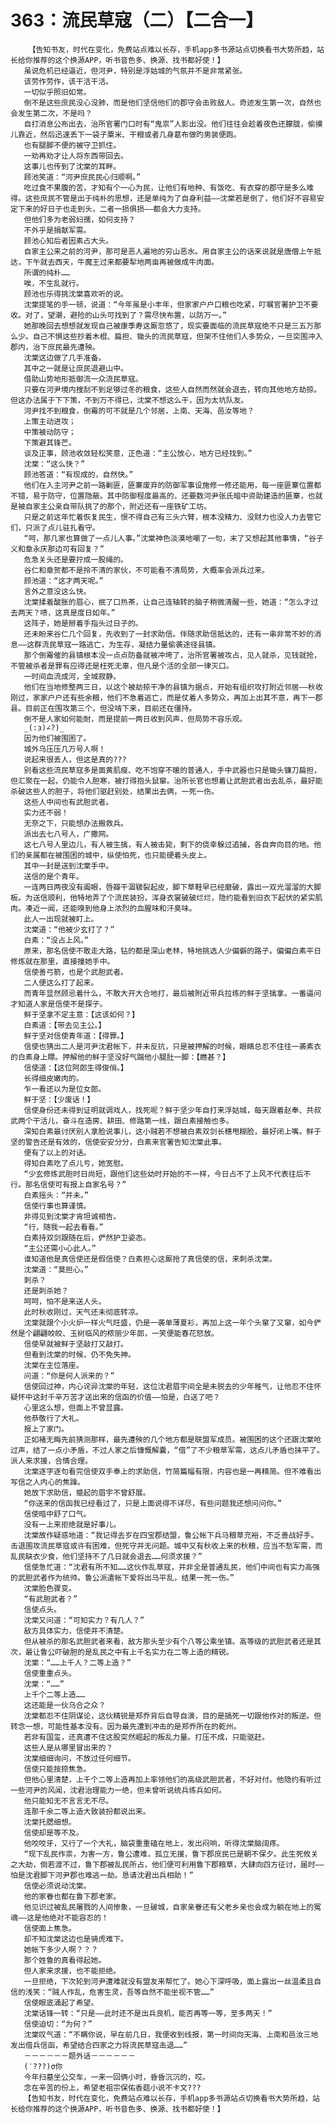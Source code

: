 # 363：流民草寇（二）【二合一】
        【告知书友，时代在变化，免费站点难以长存，手机app多书源站点切换看书大势所趋，站长给你推荐的这个换源APP，听书音色多、换源、找书都好使！】
       虽说危机已经逼近，但河尹，特别是浮姑城的气氛并不是非常紧张。
       该劳作劳作，该干活干活。
       一切似乎照旧如常。
       倒不是这些庶民没心没肺，而是他们坚信他们的郡守会击败敌人。奇迹发生第一次，自然也会发生第二次，不是吗？
       自打消息公布出去，治所官署门口时有“鬼祟”人影出没。他们往往会趁着夜色还朦胧，偷摸儿靠近，然后迅速丢下一袋子粟米、干粮或者几身葛布做旳男装便跑。
       也有腿脚不便的被守卫抓住。
       一劝再劝才让人将东西带回去。
       这事儿也传到了沈棠的耳畔。
       顾池笑道：“河尹庶民民心归顺啊。”
       吃过食不果腹的苦，才知有个一心为民，让他们有地种、有饭吃、有衣穿的郡守是多么难得。这些庶民不管是出于纯朴的思想，还是单纯为了自身利益——沈棠若是倒了，他们好不容易安定下来的好日子也走到头，二者一损俱损——都会大力支持。
       但他们多为老弱妇孺，如何支持？
       不外乎是捐献军需。
       顾池心知后者因素占大头。
       自家主公来之前的河尹，那可是恶人遍地的穷山恶水。用自家主公的话来说就是唐僧上午抵达，下午就去西天，牛魔王过来都要犁地两亩再被做成牛肉面。
       所谓的纯朴……
       唉，不生乱就行。
       顾池也乐得挑沈棠喜欢听的说。
       沈棠提笔的手一顿，说道：“今年虽是小丰年，但家家户户口粮也吃紧，叮嘱官署护卫不要收。对了，望潮，避险的山头可找到了？需尽快布置，以防万一。”
       她那晚回去想想就发现自己被康季寿这厮忽悠了，现实要面临的流民草寇绝不只是三五万那么少。自己不惧这些抄着木棍、扁担、锄头的流民草寇，但架不住他们人多势众，一旦突围冲入郡内，治下庶民最先遭殃。
       沈棠这边做了几手准备。
       其中之一就是让庶民退避山中。
       借助山势地形抵御流一众流民草寇。
       只要在河尹境内搜刮不到足够过冬的粮食，这些人自然而然就会退去，转向其他地方劫掠。但这办法属于下下策，不到万不得已，沈棠不想这么干，因为太坑队友。
       河尹找不到粮食，倒霉的可不就是几个邻居，上南、天海、邑汝等地？
       上策主动进攻；
       中策被动防守；
       下策避其锋芒。
       谈及正事，顾池收敛轻松笑意，正色道：“主公放心，地方已经找到。”
       沈棠：“这么快？”
       顾池答道：“有现成的，自然快。”
       他们在入主河尹之前一路剿匪，匪寨废弃的防御军事设施修一修还能用，每一座匪寨位置都不错，易于防守，位置隐蔽。其中防御程度最高的，还要数河尹张氏暗中资助建造的匪寨，也就是被自家主公亲自带队挑了的那个，附近还有一座铁矿工坊。
       只是之前这年忙着恢复民生，恨不得自己有三头六臂，根本没精力、没财力也没人力去管它们，只派了点儿驻扎看守。
       “呵，那几家也算做了一点儿人事。”沈棠神色淡漠地嘲了一句，末了又想起其他事情，“谷子义和章永庆那边可有回复？”
       危急关头还是要拧成一股绳的。
       谷仁和章贺都不是拎不清的家伙，不可能看不清局势，大概率会派兵过来。
       顾池道：“这才两天呢。”
       言外之意没这么快。
       沈棠揉着酸胀的眉心，抿了口热茶，让自己连轴转的脑子稍微清醒一些，她道：“怎么才过去两天？啧，这真是度日如年。”
       这阵子，她是掰着手指头过日子的。
       还未盼来谷仁几个回复，先收到了一封求助信。伴随求助信抵达的，还有一串非常不妙的消息——这群流民草寇一路逃亡，为生存，凝结力量偷袭途径县镇。
       那个倒霉催的县镇根本没一点点防备就被冲垮了，治所官署被攻占，见人就杀，见钱就抢，不管被杀者是罪有应得还是枉死无辜，但凡是个活的全部一律灭口。
       一时间血流成河，全城寂静。
       他们在当地修整两三日，以这个被劫掠干净的县镇为据点，开始有组织攻打附近邻居——秋收刚过，家家户户还有些余粮，他们不急着逃亡，而是仗着人多势众，再加上出其不意，再下一郡县。目前正在围攻第三个，但没啃下来，目前还在僵持。
       倒不是人家如何能耐，而是提前一两日收到风声，但局势不容乐观。
       _(:з)∠?)_
       因为他们被围困了。
       城外乌压压几万号人啊！
       说起来很丢人，但这是真的???
       别看这些流民草寇多是面黄肌瘦、吃不饱穿不暖的普通人，手中武器也只是锄头镰刀扁担，但汇聚在一起，仍能令人胆寒，被打得抱头鼠窜。治所长官也想着让武胆武者出去乱杀，最好能杀破这些人的胆子，将他们驱赶别处，结果出去俩，一死一伤。
       这些人中间也有武胆武者。
       实力还不弱！
       无奈之下，只能想办法搬救兵。
       派出去七八号人，广撒网。
       这七八号人里边儿，有人被生擒，有人被击毙，剩下的侥幸躲过追捕，各自奔向目的地。他们的亲属都在被围困的城中，纵使怕死，也只能硬着头皮上。
       其中一封是送到沈棠手中。
       送信的是个青年。
       一连两日两夜没有阖眼，唇瓣干涸皲裂起皮，脚下草鞋早已经磨破，露出一双光溜溜的大脚板。为送信顺利，他特地弄了个流民装扮，浑身衣裳破破烂烂，隐约能看到旧衣下起伏的紧实肌肉。凑近一闻，还能嗅到他身上浓烈的血腥味和汗臭味。
       此人一出现就被盯上。
       沈棠道：“他被少玄打了？”
       白素：“没占上风。”
       原来，那名信使不敢走大路，钻的都是深山老林，特地挑选人少偏僻的路子。偏偏白素平日修炼就在那里，直接撞她手中。
       信使善弓箭，也是个武胆武者。
       二人便这么打了起来。
       而青年显然顾忌着什么，不敢大开大合地打，最后被附近带兵拉练的鲜于坚擒拿。一番逼问才知道人家是信使不是探子。
       鲜于坚拿不定主意：【这该如何？】
       白素道：【带去见主公。】
       鲜于坚对信使青年道：【得罪。】
       信使也猜出二人是河尹沈君帐下，并未反抗，只是被押解的时候，眼睛总忍不住往一袭素衣的白素身上瞟。押解他的鲜于坚没好气踹他小腿肚一脚：【瞧甚？】
       信使道：【这位阿郎生得俊俏。】
       长得细皮嫩肉的。
       乍一看还以为是位女郎。
       鲜于坚：【少废话！】
       信使身份还未得到证明就调戏人，找死呢？鲜于坚少年自打来浮姑城，每天跟着赵奉、共叔武两个干活儿，奋斗在造房、耕田、修路第一线，跟白素接触也多。
       深知白素最讨厌别人拿脸说事儿，这小贼若不想被白素双剑长穗甩糊脸，最好闭上嘴。鲜于坚的警告还是有效的，信使安安分分，白素来官署告知沈棠此事。
       便有了以上的对话。
       得知白素吃了点儿亏，她宽慰。
       “少玄修炼武胆时日尚短，跟他们这些幼时开始的不一样，今日占不了上风不代表往后不行。那名信使可有报上自家名号？”
       白素摇头：“并未。”
       信使行事也算谨慎。
       非得见到沈棠才肯坦诚相告。
       “行，随我一起去看看。”
       白素持双剑跟随在后，俨然护卫姿态。
       “主公还需小心此人。”
       谁知道他是真信使还是假信使？白素担心这厮抢了真信使的信，来刺杀沈棠。
       沈棠道：“莫担心。”
       刺杀？
       还是刺杀她？
       呵呵，怕不是来送人头。
       此时秋收刚过，天气还未彻底转凉。
       沈棠就跟个小火炉一样火气旺盛，仍是一袭单薄夏衫，再加上这一年个头窜了又窜，如今俨然是个翩翩皎皎、玉树临风的秾丽少年郎，一笑便能春花怒放。
       信使早就被鲜于坚敲打又敲打。
       但看到沈棠的时候，仍不免失神。
       沈棠在主位落座。
       问道：“你是何人派来的？”
       信使回过神，内心诧异沈棠的年轻，这位沈君眉宇间全是未脱去的少年稚气，让他忍不住怀疑怀中这封千辛万苦才送出来的信函的价值——怕是，白送了吧？
       心里这么想，但面上不曾显露。
       他恭敬行了大礼。
       报上了家门。
       正如褚无晦先前猜测那样，最先遭殃的几个地方都是联盟军成员。被围困的这个还跟沈棠呛过声，结了一点小矛盾，不过人家之后慷慨解囊，“借”了不少粮草军需，这点儿矛盾也抹平了。派人来求援，合情合理。
       沈棠逐字逐句看完信使双手奉上的求助信，竹简篇幅有限，内容也是一再精简。但不难看出写信之人内心的焦躁。
       她放下求助信，蹙起的眉宇不曾舒展。
       “你送来的信函我已经看过了，只是上面说得不详尽，有些问题我还想问问你。”
       信使暗中舒了口气。
       没有一上来拒绝就是好事儿。
       沈棠故作疑惑地道：“我记得去岁在四宝郡结盟，鲁公帐下兵马粮草充裕，不乏善战好手。击退围攻流民草寇或许有困难，但死守并无问题。城中又有秋收上来的秋粮，应当不愁军需，而乱民缺衣少食，他们坚持不了几日就会退去……何须求援？”
       信使急忙道：“沈君有所不知……这伙作乱草寇，并非全是普通乱民，他们中间也有实力高强的武胆武者作为统帅。鲁公派遣帐下爱将出马平乱，结果一死一伤。”
       沈棠脸色骤变。
       “有武胆武者？”
       信使点头。
       沈棠又问道：“可知实力？有几人？”
       敌方具体实力，信使并不清楚。
       但从被杀的那名武胆武者来看，敌方那头至少有个八等公乘坐镇。高等级的武胆武者还是其次，最让鲁公吓破胆的是乱民之中有上千名实力在二等上造的精锐。
       沈棠：“……上千人？二等上造？”
       信使重重点头。
       沈棠：“……”
       上千个二等上造……
       这还能是一伙乌合之众？
       沈棠都忍不住阴谋论，这伙精锐是郑乔背后自导自演，目的是搞死一切跟他作对的叛逆。但转念一想，可能性基本没有。因为最先遭到冲击的是郑乔所在的乾州。
       若非有国玺，还真遭不住这股突然崛起的叛乱力量。打压不成，只能驱赶。
       这些人是从哪里冒出来的？
       沈棠细细询问，不放过任何细节。
       信使只能按捺焦急。
       但他心里清楚，上千个二等上造再加上率领他们的高级武胆武者，不好对付。他隐约有听过一些河尹的风闻，沈君治理能力一绝，但未曾听说统兵练兵如何。
       他只能知无不言言无不尽。
       连那千余二等上造大致装扮都说出来。
       沈棠托腮细想。
       信使却是等不及。
       他咬咬牙，又行了一个大礼，脑袋重重磕在地上，发出闷响，听得沈棠脑阔疼。
       “现下乱民作祟，为害一方，鲁公遭难，孤立无援，鲁下郡庶民已是朝不保夕。此生死攸关之大劫，倘若渡不过，鲁下郡被乱民所占，他们便可利用鲁下郡粮草，大肆向四方征讨，届时——怕是沈君脚下河尹郡也难逃一劫。恳请沈君出兵相助！”
       信使必须说动沈棠。
       他的家眷也都在鲁下郡老家。
       他见识过被乱民屠戮的人间惨象，一旦破城，自家亲眷还有父老乡亲也会成为躺在地上的冤魂——这是他绝对不能容忍的！
       信使面上焦急。
       却不知沈棠这边也是骑虎难下。
       她帐下多少人啊？？？
       那个姓鲁的真看得起她。
       但人家来求援，也不能拒绝。
       一旦拒绝，下次轮到河尹遭难就没有盟友来帮忙了。她心下深呼吸，面上露出一丝温柔且自信的浅笑：“贼人作乱，危害生灵，吾等自然不能坐视不管……”
       信使眼底涌起了希望。
       沈棠话锋一转：“只是——此时还不是出兵良机，能否再等一等，至多两天！”
       信使迫切：“为何？”
       沈棠叹气道：“不瞒你说，早在前几日，我便收到线报，第一时间向天海、上南和邑汝三地发出借兵信函，希望结合四家之力将流民草寇击退……”
       －－－－－－题外话－－－－－－
       (′???)σ你
       今年扫墓坐公交车，一来一回俩小时，昏昏沉沉的，哎。
       念在辛苦的份上，希望老祖宗保佑香菇小说不卡文???
       【告知书友，时代在变化，免费站点难以长存，手机app多书源站点切换看书大势所趋，站长给你推荐的这个换源APP，听书音色多、换源、找书都好使！】